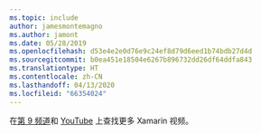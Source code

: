 ```yaml
---
ms.topic: include
author: jamesmontemagno
ms.author: jamont
ms.date: 05/28/2019
ms.openlocfilehash: d53e4e2e0d76e9c24ef8d79d6eed1b74bdb27d4d
ms.sourcegitcommit: b0ea451e18504e6267b896732dd26df64ddfa843
ms.translationtype: HT
ms.contentlocale: zh-CN
ms.lasthandoff: 04/13/2020
ms.locfileid: "66354024"
---
```

在[第 9 频道](https://channel9.msdn.com/Shows/XamarinShow)和 [YouTube](https://www.youtube.com/c/XamarinDevelopers) 上查找更多 Xamarin 视频。
